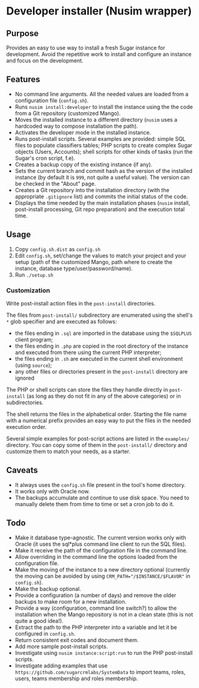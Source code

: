 # Developer installer (Nusim wrapper)

## Purpose

Provides an easy to use way to install a fresh Sugar instance for development. Avoid the repetitive
work to install and configure an instance and focus on the development.


## Features

* No command line arguments. All the needed values are loaded from a configuration file (`config.sh`).
* Runs `nusim install:developer` to install the instance using the the code from a Git repository
  (customized Mango).
* Moves the installed instance to a different directory (`nusim` uses a hardcoded way to compose 
  installation the path).
* Activates the developer mode in the installed instance.
* Runs post-install scripts. Several examples are provided: simple SQL files to populate classifiers 
  tables; PHP scripts to create complex Sugar objects (Users, Accounts); shell scripts for other kinds
  of tasks (run the Sugar's cron script, f.e).
* Creates a backup copy of the existing instance (if any).
* Sets the current branch and commit hash as the version of the installed instance (by default it 
  is `999`, not quite a useful value). The version can be checked in the "About" page.
* Creates a Git repository into the installation directory (with the appropriate `.gitignore` list)
  and commits the initial status of the code.
* Displays the time needed by the main installation phases (`nusim` install, post-install processing,
  Git repo preparation) and the execution total time.


## Usage

1. Copy `config.sh.dist` as `config.sh`
2. Edit `config.sh`, set/change the values to match your project and your setup (path of the customized
   Mango, path where to create the instance, database type/user/password/name).
3. Run `./setup.sh`

### Customization

Write post-install action files in the `post-install` directories.

The files from `post-install/` subdirectory are enumerated using the shell's `*` glob specifier
and are executed as follows:
* the files ending in `.sql` are imported in the database using the `$SQLPLUS` client program;
* the files ending in `.php` are copied in the root directory of the instance and executed from
there using the current PHP interpreter;
* the files ending in `.sh` are executed in the current shell environment (using `source`);
* any other files or directories present in the `post-install` directory are ignored
  
The PHP or shell scripts can store the files they handle directly in `post-install` (as long as they
do not fit in any of the above categories) or in subdirectories.
   
The shell returns the files in the alphabetical order. Starting the file name with a numerical 
prefix provides an easy way to put the files in the needed execution order.

Several simple examples for post-script actions are listed in the `examples/` directory. 
You can copy some of them in the `post-install/` directory and customize them to match your needs,
as a starter.



## Caveats

* It always uses the `config.sh` file present in the tool's home directory.
* It works only with Oracle now.
* The backups accumulate and continue to use disk space. You need to manually delete them from time
  to time or set a cron job to do it.


## Todo

* Make it database type-agnostic. The current version works only with Oracle (it uses the sql*plus
  command line client to run the SQL files).
* Make it receive the path of the configuration file in the command line.
* Allow overriding in the command line the options loaded from the configuration file.
* Make the moving of the instance to a new directory optional (currently the moving can be avoided by 
  using `CRM_PATH="/$INSTANCE/$FLAVOR"` in `config.sh`).
* Make the backup optional.
* Provide a configuration (a number of days) and remove the older backups to make room for a new installation. 
* Provide a way (configuration, command line switch?) to allow the installation when the Mango
  repository is not in a clean state (this is not quite a good idea!).
* Extract the path to the PHP interpreter into a variable and let it be configured in `config.sh`.
* Return consistent exit codes and document them.
* Add more sample post-install scripts.
* Investigate using `nusim instance:script:run` to run the PHP post-install scripts.
* Investigate adding examples that use `https://github.com/sugarcrmlabs/SystemData` to import teams,
  roles, users, teams membership and roles membership. 


<!-- That's all, folks! -->

